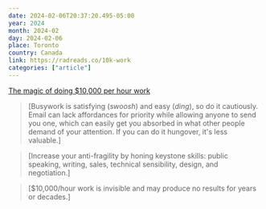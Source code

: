 ```yaml
---
date: 2024-02-06T20:37:20.495-05:00
year: 2024
month: 2024-02
day: 2024-02-06
place: Toronto
country: Canada
link: https://radreads.co/10k-work
categories: ["article"]
---
```

[The magic of doing $10,000 per hour work](https://radreads.co/10k-work)

> [Busywork is satisfying (*swoosh*) and easy (*ding*), so do it cautiously. Email can lack affordances for priority while allowing anyone to send you one, which can easily get you absorbed in what other people demand of your attention. If you can do it hungover, it's less valuable.]

> [Increase your anti-fragility by honing keystone skills: public speaking, writing, sales, technical sensibility, design, and negotiation.] 

> [$10,000/hour work is invisible and may produce no results for years or decades.]
